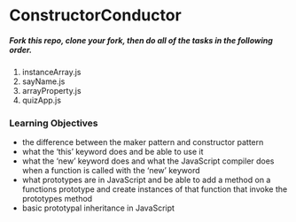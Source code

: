 ConstructorConductor
====================
##### Fork this repo, clone your fork, then do all of the tasks in the following order.
1. instanceArray.js
2. sayName.js
3. arrayProperty.js
4. quizApp.js


### Learning Objectives
  - the difference between the maker pattern and constructor pattern
  - what the ‘this’ keyword does and be able to use it
  - what the ‘new’ keyword does and what the JavaScript compiler does when a function is called with the ‘new’ keyword
  - what prototypes are in JavaScript and be able to add a method on a functions prototype and create instances of that function that invoke the prototypes method
  - basic prototypal inheritance in JavaScript
